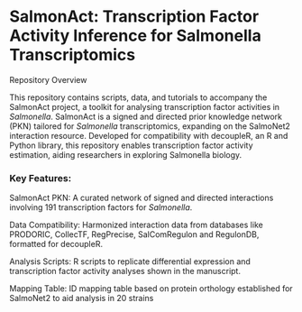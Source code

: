 # SalmonAct: Transcription Factor Activity Inference for Salmonella Transcriptomics

Repository Overview

This repository contains scripts, data, and tutorials to accompany the SalmonAct project, a toolkit for analysing transcription factor activities in _Salmonella_. SalmonAct is a signed and directed prior knowledge network (PKN) tailored for _Salmonella_ transcriptomics, expanding on the SalmoNet2 interaction resource. Developed for compatibility with decoupleR, an R and Python library, this repository enables transcription factor activity estimation, aiding researchers in exploring Salmonella biology.

### Key Features:

SalmonAct PKN: A curated network of signed and directed interactions involving 191 transcription factors for _Salmonella_.

Data Compatibility: Harmonized interaction data from databases like PRODORIC, CollecTF, RegPrecise, SalComRegulon and RegulonDB, formatted for decoupleR.

Analysis Scripts: R scripts to replicate differential expression and transcription factor activity analyses shown in the manuscript.

Mapping Table: ID mapping table based on protein orthology established for SalmoNet2 to aid analysis in 20 strains
